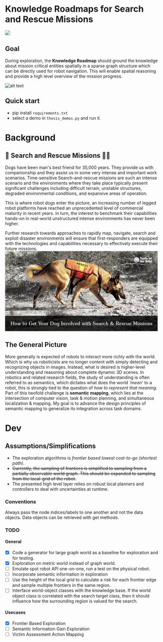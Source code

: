 # Knowledge Roadmaps for Search and Rescue Missions 
![](https://github.com/h0uter/knowledge-roadmap/workflows/Project%20Tests/badge.svg)
## Goal
During exploration, the **Knowledge Roadmap** should ground the knowledge about mission critical entities spatially in a sparse graph structure which can be directly used for robot navigation.
This will enable spatial reasoning and provide a high level overview of the mission progress.

<img src="documentation/2022-02-01 sampling exploration.gif" alt="alt text" width="700" height="whatever">

## Quick start
- pip install `requirements.txt`
- select a demo in `thesis_demos.py` and run it.

# Background
## 🤖 Search and Rescue Missions 🐕‍🦺
Dogs have been man's best friend for 35,000 years.
They provide us with companionship and they assist us in some very intense and important work scenarios.
Time-sensitive Search-and-rescue missions are such an intense scenario and the environments where they take place typically present significant challenges including difficult terrain, unstable structures, degraded environmental conditions, and expansive areas of operation.

This is where robot dogs enter the picture, an increasing number of legged robot platforms have reached an unprecedented level of commercial maturity in recent years. 
In turn, the interest to benchmark their capabilities hands-on in real-world unstructured intense environments has never been higher.

Further research towards approaches to rapidly map, navigate, search and exploit disaster environments will ensure that first-responders are equipped with the technologies and capabilities necessary to effectively execute their future missions.
<img src="documentation/dog.jpg" alt="alt text" width="500" height="whatever">

## The General Picture
More generally is expected of robots to interact more richly with the world. Which is why us roboticists are no longer content with simply detecting and recognizing objects in images. Instead, what is desired is higher-level understanding and reasoning about complete dynamic 3D scenes. 
In robotics and related research fields, the study of understanding is often referred to as semantics, which dictates what does the world _‘mean'_ to a robot, this is strongly tied to the question of _how to represent that meaning._ Part of this twofold challenge is **semantic mapping**, which lies at the intersection of computer vision, task & motion planning, and simultaneous localization & mapping. 
My goal is to advance the design principles of semantic mapping to generalize its integration across task domains.


# Dev
## Assumptions/Simplifications
- The exploration algorithms is _frontier based lowest cost-to-go (shortest path)_. 
- ~~Currently, the sampling of frontiers is simplified to sampling from a partially observable world graph. This should be expanded to sampling from the local-grid of the robot.~~
- The presented high level layer relies on robust local planners and controllers to deal with uncertainties at runtime.
  

### Conventions
Always pass the node indices/labels to one another and not the data objects. 
Data objects can be retrieved with get methods.

### TODO

#### General
- [X] Code a generator for large graph world as a baseline for exploration and for testing.
- [X] Exploration on metric world instead of graph world.
- [ ] Emulate spot robot API one-on-one, run a test on the physical robot.
- [ ] Incorporate semantic information in exploration 
- [ ] Use the height of the local grid to calculate a risk for each frontier edge and sample multiple frontiers in the same region.
- [ ] Interface world-object classes with the knowledge base. If the world object class is correlated with the search target class, then it should influence how the surrounding region is valued for the search.

#### Usecases
- [X] Frontier Based Exploration
- [ ] Semantic Information Gain Exploration
- [ ] Victim Assessment Action Mapping